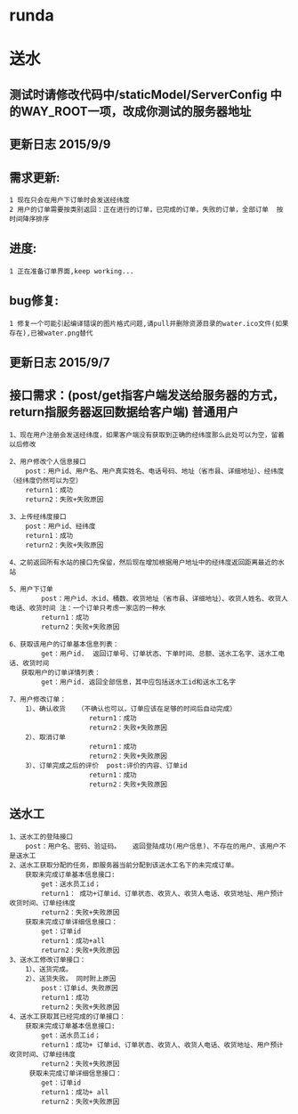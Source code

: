 # runda
送水
====
测试时请修改代码中/staticModel/ServerConfig 中的WAY_ROOT一项，改成你测试的服务器地址
-------
更新日志 2015/9/9
-------
需求更新:
-------
	1 现在只会在用户下订单时会发送经纬度
	2 用户的订单需要按类别返回：正在进行的订单，已完成的订单，失败的订单，全部订单  按时间降序排序

进度:
-------
	1 正在准备订单界面,keep working...

bug修复:
-------
	1 修复一个可能引起编译错误的图片格式问题,请pull并删除资源目录的water.ico文件(如果存在),已被water.png替代

更新日志 2015/9/7
-------
接口需求：(post/get指客户端发送给服务器的方式，return指服务器返回数据给客户端)
普通用户
-------
	1、现在用户注册会发送经纬度，如果客户端没有获取到正确的经纬度那么此处可以为空，留着以后修改

	2、用户修改个人信息接口
	    post：用户id、用户名、用户真实姓名、电话号码、地址（省市县、详细地址）、经纬度（经纬度仍然可以为空）
	    return1：成功
	    return2：失败+失败原因

	3、上传经纬度接口
	    post：用户id、经纬度
	    return1：成功
        return2：失败+失败原因

	4、之前返回所有水站的接口先保留，然后现在增加根据用户地址中的经纬度返回距离最近的水站

	5、用户下订单
			post：用户id、水id、桶数、收货地址（省市县、详细地址）、收货人姓名、收货人电话、收货时间 注：一个订单只考虑一家店的一种水
	   		return1：成功
	   		return2：失败+失败原因

	6、获取该用户的订单基本信息列表：
	        get：用户id.  返回订单号、订单状态、下单时间、总额、送水工名字、送水工电话、收货时间
	   获取用户的订单详情列表：
	        get：用户id. 返回全部信息，其中应包括送水工id和送水工名字

	7、用户修改订单：
		1）、确认收货   （不确认也可以，订单应该在足够的时间后自动完成）
	                    return1：成功
	                    return2：失败+失败原因
		2）、取消订单
			            return1：成功
                        return2：失败+失败原因
		3）、订单完成之后的评价  post:评价的内容、订单id
			            return1：成功
                        return2：失败+失败原因


送水工
-------
	1、送水工的登陆接口
	    post：用户名、密码、验证码。   返回登陆成功(用户信息)、不存在的用户、该用户不是送水工
	2、送水工获取分配的任务，即服务器当前分配到该送水工名下的未完成订单。
	    获取未完成订单基本信息接口:
	        get：送水员工id；
	        return1： 成功+订单id、订单状态、收货人、收货人电话、收货地址、用户预计收货时间、订单经纬度
	        return2：失败+失败原因
		获取未完成订单详细信息接口：
		    get：订单id
		    return1：成功+all
		    return2：失败+失败原因
	3、送水工修改订单接口：
	    1）、送货完成。
		2）、送货失败。 同时附上原因
		    post：订单id、失败原因
		    return1：成功
            return2：失败+失败原因
	4、送水工获取其已经完成的订单接口：
	    获取未完成订单基本信息接口:
	        get：送水员工id；
	        return1：成功+ 订单id、订单状态、收货人、收货人电话、收货地址、用户预计收货时间、订单经纬度
	        return2：失败+失败原因
		 获取未完成订单详细信息接口：
		    get：订单id
		    return1：成功+ all
            return2：失败+失败原因


